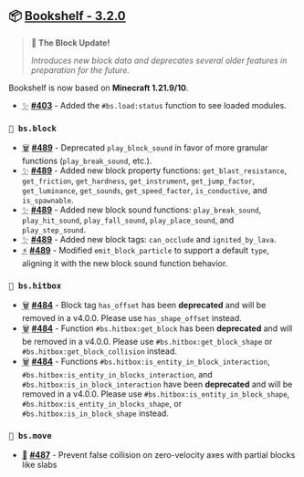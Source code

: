 ## 📦 [Bookshelf - 3.2.0](https://github.com/mcbookshelf/bookshelf/releases/tag/v3.2.0)

> **🧱 The Block Update!**
>
> *Introduces new block data and deprecates several older features in preparation for the future.*

Bookshelf is now based on **Minecraft 1.21.9/10**.

- <abbr title="New Features">✨</abbr> **[#403](https://github.com/mcbookshelf/bookshelf/issues/403)** - Added the `#bs.load:status` function to see loaded modules.

### `🧱 bs.block`

- <abbr title="Deprecations">🗑️</abbr> **[#489](https://github.com/mcbookshelf/bookshelf/pull/489)** - Deprecated `play_block_sound` in favor of more granular functions (`play_break_sound`, etc.).
- <abbr title="New Features">✨</abbr> **[#489](https://github.com/mcbookshelf/bookshelf/pull/489)** - Added new block property functions: `get_blast_resistance`, `get_friction`, `get_hardness`, `get_instrument`, `get_jump_factor`, `get_luminance`, `get_sounds`, `get_speed_factor`, `is_conductive`, and `is_spawnable`.
- <abbr title="New Features">✨</abbr> **[#489](https://github.com/mcbookshelf/bookshelf/pull/489)** - Added new block sound functions: `play_break_sound`, `play_hit_sound`, `play_fall_sound`, `play_place_sound`, and `play_step_sound`.
- <abbr title="New Features">✨</abbr> **[#489](https://github.com/mcbookshelf/bookshelf/pull/489)** - Added new block tags: `can_occlude` and `ignited_by_lava`.
- <abbr title="Enhancements">⚡</abbr> **[#489](https://github.com/mcbookshelf/bookshelf/pull/489)** - Modified `emit_block_particle` to support a default `type`, aligning it with the new block sound function behavior.

### `🎯 bs.hitbox`

- <abbr title="Deprecations">🗑️</abbr> **[#484](https://github.com/mcbookshelf/bookshelf/pull/484)** - Block tag `has_offset` has been **deprecated** and will be removed in a v4.0.0. Please use `has_shape_offset` instead.
- <abbr title="Deprecations">🗑️</abbr> **[#484](https://github.com/mcbookshelf/bookshelf/pull/484)** - Function `#bs.hitbox:get_block` has been **deprecated** and will be removed in a v4.0.0. Please use `#bs.hitbox:get_block_shape` or `#bs.hitbox:get_block_collision` instead.
- <abbr title="Deprecations">🗑️</abbr> **[#484](https://github.com/mcbookshelf/bookshelf/pull/484)** - Functions `#bs.hitbox:is_entity_in_block_interaction`, `#bs.hitbox:is_entity_in_blocks_interaction`, and `#bs.hitbox:is_in_block_interaction` have been **deprecated** and will be removed in a v4.0.0. Please use `#bs.hitbox:is_entity_in_block_shape`, `#bs.hitbox:is_entity_in_blocks_shape`, or `#bs.hitbox:is_in_block_shape` instead.


### `🏃 bs.move`

- <abbr title="Bug Fix">🐛</abbr> **[#487](https://github.com/mcbookshelf/bookshelf/issues/487)** - Prevent false collision on zero-velocity axes with partial blocks like slabs
